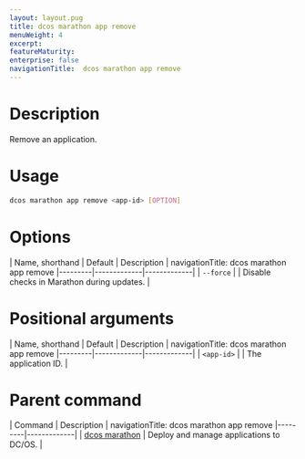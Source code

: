 ```yaml
---
layout: layout.pug
title: dcos marathon app remove
menuWeight: 4
excerpt:
featureMaturity:
enterprise: false
navigationTitle:  dcos marathon app remove
---
```


<!-- This source repo for this topic is https://github.com/dcos/dcos-docs -->


# Description
Remove an application.

# Usage

```bash
dcos marathon app remove <app-id> [OPTION]
```

# Options

| Name, shorthand | Default | Description |
navigationTitle:  dcos marathon app remove
|---------|-------------|-------------|
| `--force`   |             | Disable checks in Marathon during updates. |

# Positional arguments

| Name, shorthand | Default | Description |
navigationTitle:  dcos marathon app remove
|---------|-------------|-------------|
| `<app-id>`   |             |  The application ID. |

# Parent command

| Command | Description |
navigationTitle:  dcos marathon app remove
|---------|-------------|
| [dcos marathon](/docs/1.9/cli/command-reference/dcos-marathon/) | Deploy and manage applications to DC/OS. |

<!-- # Examples -->
